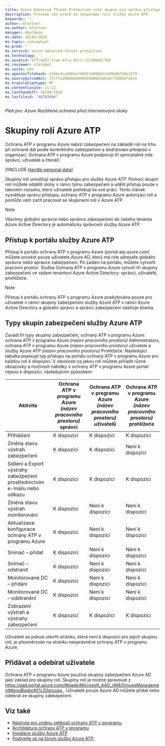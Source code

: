 ```yaml
---
title: Azure Advanced Threat Protection role skupin pro správu přístupu | Dokumentace Microsoftu
description: Provede vás práce se skupinami rolí služby Azure ATP.
keywords: ''
author: mlottner
ms.author: mlottner
manager: mbaldwin
ms.date: 10/04/2018
ms.topic: conceptual
ms.prod: ''
ms.service: azure-advanced-threat-protection
ms.technology: ''
ms.assetid: effca0f2-fcae-4fca-92c1-c37306decf84
ms.reviewer: itargoet
ms.suite: ems
ms.openlocfilehash: 2a5bc4ca940eef36911480b821e99b46749e1379
ms.sourcegitcommit: 27cf312b8ebb04995e4d06d3a63bc75d8ad7dacb
ms.translationtype: MT
ms.contentlocale: cs-CZ
ms.lasthandoff: 10/04/2018
ms.locfileid: "48783606"
---
```

*Platí pro: Azure Rozšířená ochrana před internetovými útoky*




# <a name="azure-atp-role-groups"></a>Skupiny rolí Azure ATP

Ochrana ATP v programu Azure nabízí zabezpečení na základě rolí na trhu při ochraně dat podle konkrétního zabezpečení a dodržování předpisů v organizaci. Ochrana ATP v programu Azure podporují tři samostatné role: správci, uživatelé a čtenáři. 

[!INCLUDE [Handle personal data](../includes/gdpr-intro-sentence.md)]

Skupiny rolí umožňují správu přístupu pro služby Azure ATP. Pomocí skupin rolí můžete oddělit úlohy v rámci týmu zabezpečení a udělit přístup pouze v takovém rozsahu, který uživatelé potřebují ke své práci. Tento článek vysvětluje správu přístupu, ochrany ATP v programu Azure autorizaci rolí a pomůže vám začít pracovat se skupinami rolí v Azure ATP.

> [!NOTE]
> Všechny globální správce nebo správce zabezpečení do vašeho tenanta Azure Active Directory je automaticky správcem služby Azure ATP.

## <a name="accessing-the-azure-atp-portal"></a>Přístup k portálu služby Azure ATP

Přístup k portálu ochrany ATP v programu Azure (portal.atp.azure.com) můžete provést pouze uživatele Azure AD, který má role adresáře globální správce nebo správce zabezpečení. Po zadání na portálu, můžete vytvořit pracovní prostor. Služba Ochrana ATP v programu Azure vytvoří tři skupiny zabezpečení ve vašem tenantovi Azure Active Directory: správci, uživatelé, prohlížeče. 

> [!NOTE]
> Přístup k portálu ochrany ATP v programu Azure poskytována pouze pro uživatele v rámci skupiny zabezpečení služby Azure ATP v rámci Azure Active Directory a globální správci a správci zabezpečení nástroje klienta.


## <a name="types-of-azure-atp-security-groups"></a>Typy skupin zabezpečení služby Azure ATP 

Zavádí tři typy skupiny zabezpečení, ochrany ATP v programu Azure: ochrana ATP v programu Azure *(název pracovního prostoru)* Administrators, ochrana ATP v programu Azure *(název pracovního prostoru)* uživatele a služby Azure ATP *(název pracovního prostoru)* Prohlížeče. Následující tabulka popisuje typ přístupu na portálu ochrany ATP v programu Azure pro každou roli k dispozici. V závislosti na jakou roli můžete přiřadit různé obrazovky a možnosti nabídky v ochrany ATP v programu Azure portal nejsou k dispozici, následujícím způsobem:

|Aktivita |Ochrana ATP v programu Azure *(název pracovního prostoru)* správci|Ochrana ATP v programu Azure *(název pracovního prostoru)* uživatelů|Ochrana ATP v programu Azure *(název pracovního prostoru)* prohlížeče|
|----|----|----|----|
|Přihlášení|K dispozici|K dispozici|K dispozici|
|Změna stavu výstrah zabezpečení|K dispozici|K dispozici|Není k dispozici|
|Sdílení a Export výstrahy zabezpečení prostřednictvím e-mailu nebo odkazu|K dispozici|K dispozici|K dispozici|
|Změna stavu výstrah monitorování|K dispozici|Není k dispozici|Není k dispozici|
|Aktualizace konfigurace ochrany ATP v programu Azure|K dispozici|Není k dispozici|Není k dispozici|
|Snímač – přidat|K dispozici|Není k dispozici|Není k dispozici|
|Snímač – odstranit |K dispozici|Není k dispozici|Není k dispozici|
|Monitorované DC – přidání |K dispozici|Není k dispozici|Není k dispozici|
|Monitorované DC – odstranění|K dispozici|Není k dispozici|Není k dispozici|
|Zobrazení výstrah a výstrahy zabezpečení|K dispozici|K dispozici|K dispozici|


Uživatelé se pokusí otevřít stránku, která není k dispozici pro jejich skupinu rolí, je přesměrován na stránku neoprávněné ochrany ATP v programu Azure. 

## <a name="add-and-remove-users"></a>Přidávat a odebírat uživatele 


Ochrana ATP v programu Azure používá skupiny zabezpečení Azure AD jako základ pro skupiny rolí. Skupiny rolí je možné spravovat z [ https://aad.portal.azure.com/#blade/Microsoft_AAD_IAM/GroupsManagementMenuBlade/All%20groups ](https://aad.portal.azure.com/#blade/Microsoft_AAD_IAM/GroupsManagementMenuBlade/All%20groups). Uživatelé pouze Azure AD můžete přidat nebo odebrat ze skupiny zabezpečení. 

## <a name="see-also"></a>Viz také
- [Nástroje pro změnu velikosti ochrany ATP v programu](http://aka.ms/aatpsizingtool)
- [Architektura ochrany ATP v programu](atp-architecture.md)
- [Instalace služby Azure ATP](install-atp-step1.md)
- [Podívejte se na fórum služby Azure ATP.](https://aka.ms/azureatpcommunity)


